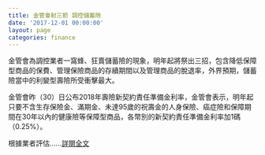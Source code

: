 ```yaml
---
title: 金管會射三箭 調控儲蓄險
date: '2017-12-01 00:00:00'
layout: page
categories: finance
---
```


金管會為調控業者一窩蜂、狂賣儲蓄險的現象，明年起將祭出三招，包含降低保障型商品的保費、管理保險商品的存續期間以及管理商品的脫退率，外界預期，儲蓄險當中的利變型壽險所受衝擊最大。

金管會昨（30）日公布2018年壽險新契約責任準備金利率，金管會表示，明年起只要不含生存保險金、滿期金、未達95歲的祝壽金的人身保險、癌症險和保障期間在30年以內的健康險等保障型商品，各幣別的新契約責任準備金利率加1碼（0.25%）。

根據業者評估......[詳閱全文](https://money.udn.com/money/story/5613/2849716)